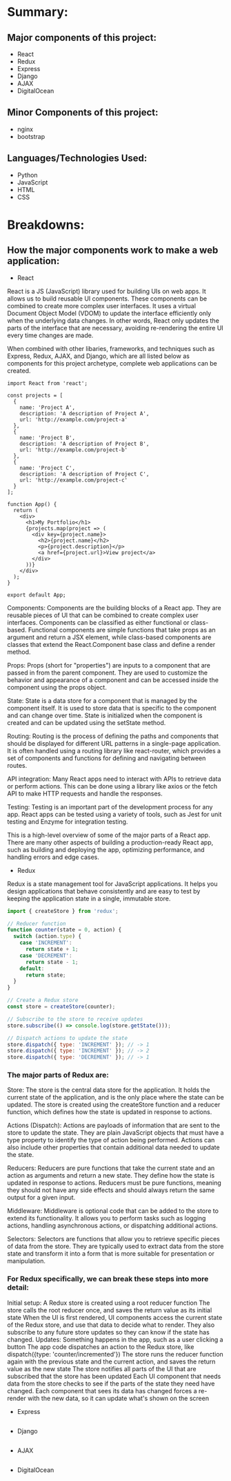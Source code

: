 # Summary:

## Major components of this project:

- React
- Redux
- Express
- Django
- AJAX
- DigitalOcean

## Minor Components of this project:

- nginx
- bootstrap

## Languages/Technologies Used:

- Python
- JavaScript
- HTML
- CSS

# Breakdowns:

## How the major components work to make a web application:

- React

React is a JS (JavaScript) library used for building UIs on web apps. It allows us to build reusable UI components. These components can be combined to create more complex user interfaces. It uses a virtual Document Object Model (VDOM) to update the interface efficiently only when the underlying data changes. In other words, React only updates the parts of the interface that are necessary, avoiding re-rendering the entire UI every time changes are made.

When combined with other libaries, frameworks, and techniques such as Express, Redux, AJAX, and Django, which are all listed below as components for this project archetype, complete web applications can be created. 
```
import React from 'react';

const projects = [
  {
    name: 'Project A',
    description: 'A description of Project A',
    url: 'http://example.com/project-a'
  },
  {
    name: 'Project B',
    description: 'A description of Project B',
    url: 'http://example.com/project-b'
  },
  {
    name: 'Project C',
    description: 'A description of Project C',
    url: 'http://example.com/project-c'
  }
];

function App() {
  return (
    <div>
      <h1>My Portfolio</h1>
      {projects.map(project => (
        <div key={project.name}>
          <h2>{project.name}</h2>
          <p>{project.description}</p>
          <a href={project.url}>View project</a>
        </div>
      ))}
    </div>
  );
}

export default App;
```

Components: Components are the building blocks of a React app. They are reusable pieces of UI that can be combined to create complex user interfaces. Components can be classified as either functional or class-based. Functional components are simple functions that take props as an argument and return a JSX element, while class-based components are classes that extend the React.Component base class and define a render method.

Props: Props (short for "properties") are inputs to a component that are passed in from the parent component. They are used to customize the behavior and appearance of a component and can be accessed inside the component using the props object.

State: State is a data store for a component that is managed by the component itself. It is used to store data that is specific to the component and can change over time. State is initialized when the component is created and can be updated using the setState method.

Routing: Routing is the process of defining the paths and components that should be displayed for different URL patterns in a single-page application. It is often handled using a routing library like react-router, which provides a set of components and functions for defining and navigating between routes.

API integration: Many React apps need to interact with APIs to retrieve data or perform actions. This can be done using a library like axios or the fetch API to make HTTP requests and handle the responses.

Testing: Testing is an important part of the development process for any app. React apps can be tested using a variety of tools, such as Jest for unit testing and Enzyme for integration testing.

This is a high-level overview of some of the major parts of a React app. There are many other aspects of building a production-ready React app, such as building and deploying the app, optimizing performance, and handling errors and edge cases.




- Redux

Redux is a state management tool for JavaScript applications. It helps you design applications that behave consistently and are easy to test by keeping the application state in a single, immutable store.

```js
import { createStore } from 'redux';

// Reducer function
function counter(state = 0, action) {
  switch (action.type) {
    case 'INCREMENT':
      return state + 1;
    case 'DECREMENT':
      return state - 1;
    default:
      return state;
  }
}

// Create a Redux store
const store = createStore(counter);

// Subscribe to the store to receive updates
store.subscribe(() => console.log(store.getState()));

// Dispatch actions to update the state
store.dispatch({ type: 'INCREMENT' }); // -> 1
store.dispatch({ type: 'INCREMENT' }); // -> 2
store.dispatch({ type: 'DECREMENT' }); // -> 1
```



### The major parts of Redux are:

Store: The store is the central data store for the application. It holds the current state of the application, and is the only place where the state can be updated. The store is created using the createStore function and a reducer function, which defines how the state is updated in response to actions.

Actions (Dispatch): Actions are payloads of information that are sent to the store to update the state. They are plain JavaScript objects that must have a type property to identify the type of action being performed. Actions can also include other properties that contain additional data needed to update the state.

Reducers: Reducers are pure functions that take the current state and an action as arguments and return a new state. They define how the state is updated in response to actions. Reducers must be pure functions, meaning they should not have any side effects and should always return the same output for a given input.

Middleware: Middleware is optional code that can be added to the store to extend its functionality. It allows you to perform tasks such as logging actions, handling asynchronous actions, or dispatching additional actions.

Selectors: Selectors are functions that allow you to retrieve specific pieces of data from the store. They are typically used to extract data from the store state and transform it into a form that is more suitable for presentation or manipulation.

### For Redux specifically, we can break these steps into more detail:

Initial setup:
A Redux store is created using a root reducer function
The store calls the root reducer once, and saves the return value as its initial state
When the UI is first rendered, UI components access the current state of the Redux store, and use that data to decide what to render. They also subscribe to any future store updates so they can know if the state has changed.
Updates:
Something happens in the app, such as a user clicking a button
The app code dispatches an action to the Redux store, like dispatch({type: 'counter/incremented'})
The store runs the reducer function again with the previous state and the current action, and saves the return value as the new state
The store notifies all parts of the UI that are subscribed that the store has been updated
Each UI component that needs data from the store checks to see if the parts of the state they need have changed.
Each component that sees its data has changed forces a re-render with the new data, so it can update what's shown on the screen

- Express
```
```
- Django
```
```
- AJAX
```
```
- DigitalOcean
```
```
